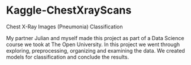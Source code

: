 # Kaggle-ChestXrayScans
Chest X-Ray Images (Pneumonia) Classification

My partner Julian and myself made this project as part of a Data Science course we took at The Open University.
In this project we went through exploring, preprocessing, organizing and examining the data.
We created models for classification and conclude the results.

